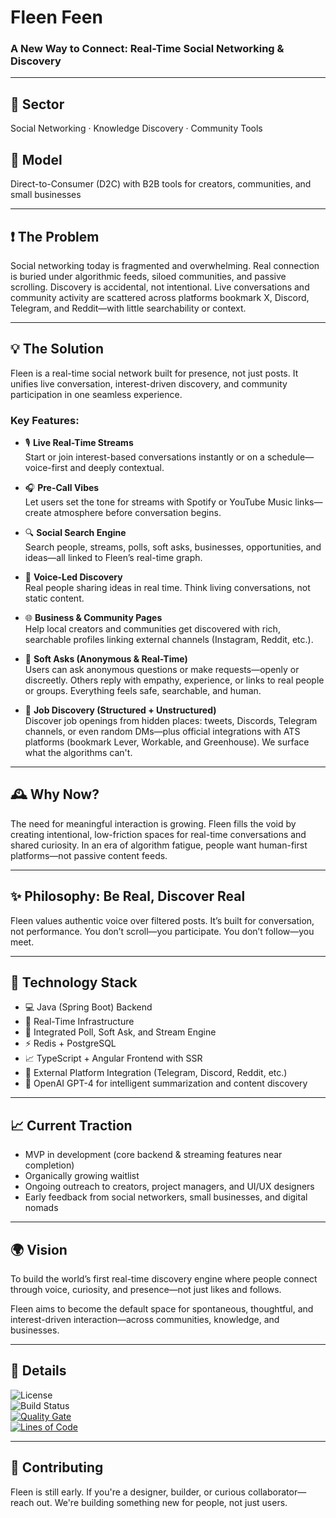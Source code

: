 # Fleen Feen

### A New Way to Connect: Real-Time Social Networking & Discovery

---

## 🧭 Sector
Social Networking · Knowledge Discovery · Community Tools

## 💼 Model
Direct-to-Consumer (D2C) with B2B tools for creators, communities, and small businesses

---

## ❗ The Problem

Social networking today is fragmented and overwhelming. Real connection is buried under algorithmic feeds, siloed communities, and passive scrolling. Discovery is accidental, not intentional. Live conversations and community activity are scattered across platforms bookmark X, Discord, Telegram, and Reddit—with little searchability or context.

---

## 💡 The Solution

Fleen is a real-time social network built for presence, not just posts. It unifies live conversation, interest-driven discovery, and community participation in one seamless experience.

### Key Features:

- 🎙️ **Live Real-Time Streams**  
  Start or join interest-based conversations instantly or on a schedule—voice-first and deeply contextual.

- 🎧 **Pre-Call Vibes**  
  Let users set the tone for streams with Spotify or YouTube Music links—create atmosphere before conversation begins.

- 🔍 **Social Search Engine**  
  Search people, streams, polls, soft asks, businesses, opportunities, and ideas—all linked to Fleen’s real-time graph.

- 🧠 **Voice-Led Discovery**  
  Real people sharing ideas in real time. Think living conversations, not static content.

- 🌐 **Business & Community Pages**  
  Help local creators and communities get discovered with rich, searchable profiles linking external channels (Instagram, Reddit, etc.).

- 🤫 **Soft Asks (Anonymous & Real-Time)**  
  Users can ask anonymous questions or make requests—openly or discreetly. Others reply with empathy, experience, or links to real people or groups. Everything feels safe, searchable, and human.

- 🧳 **Job Discovery (Structured + Unstructured)**  
  Discover job openings from hidden places: tweets, Discords, Telegram channels, or even random DMs—plus official integrations with ATS platforms (bookmark Lever, Workable, and Greenhouse). We surface what the algorithms can't.

---

## 🕰️ Why Now?

The need for meaningful interaction is growing. Fleen fills the void by creating intentional, low-friction spaces for real-time conversations and shared curiosity. In an era of algorithm fatigue, people want human-first platforms—not passive content feeds.

---

## ✨ Philosophy: Be Real, Discover Real
Fleen values authentic voice over filtered posts. It’s built for conversation, not performance. You don’t scroll—you participate. You don’t follow—you meet.

---

## 🧱 Technology Stack

- 💻 Java (Spring Boot) Backend
- 📡 Real-Time Infrastructure
- 💬 Integrated Poll, Soft Ask, and Stream Engine
- ⚡ Redis + PostgreSQL
- 📈 TypeScript + Angular Frontend with SSR
- 🔗 External Platform Integration (Telegram, Discord, Reddit, etc.)
- 🧠 OpenAI GPT-4 for intelligent summarization and content discovery

---

## 📈 Current Traction

- MVP in development (core backend & streaming features near completion)
- Organically growing waitlist
- Ongoing outreach to creators, project managers, and UI/UX designers
- Early feedback from social networkers, small businesses, and digital nomads

---

## 🌍 Vision

To build the world’s first real-time discovery engine where people connect through voice, curiosity, and presence—not just likes and follows.

Fleen aims to become the default space for spontaneous, thoughtful, and interest-driven interaction—across communities, knowledge, and businesses.

---

## 📄 Details

![License](https://img.shields.io/badge/License-Apache%202.0-blue.svg)  
![Build Status](https://github.com/fleencorp/fleen-feen/actions/workflows/start.yml/badge.svg)  
[![Quality Gate](https://sonarcloud.io/api/project_badges/measure?project=fleencorp_fleen-feen&metric=alert_status)](https://sonarcloud.io/dashboard?id=fleencorp_fleen-feen)  
[![Lines of Code](https://sonarcloud.io/api/project_badges/measure?project=fleencorp_fleen-feen&metric=ncloc)](https://sonarcloud.io/dashboard?id=fleencorp_fleen-feen)

---

## 🙌 Contributing

Fleen is still early. If you're a designer, builder, or curious collaborator—reach out. We're building something new for people, not just users.

